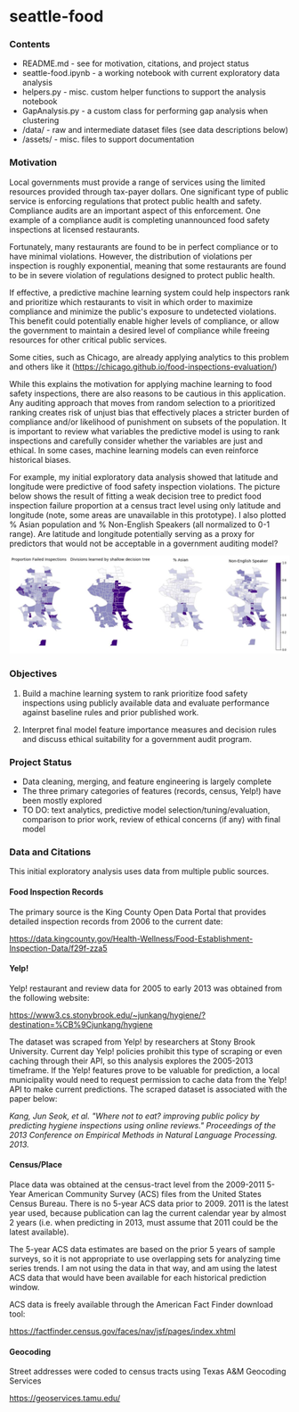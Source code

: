 # seattle-food

### Contents

- README.md - see for motivation, citations, and project status
- seattle-food.ipynb - a working notebook with current exploratory data analysis
- helpers.py - misc. custom helper functions to support the analysis notebook
- GapAnalysis.py - a custom class for performing gap analysis when clustering
- /data/ - raw and intermediate dataset files (see data descriptions below)
- /assets/ - misc. files to support documentation

### Motivation

Local governments must provide a range of services using the limited resources
provided through tax-payer dollars. One significant type of public service is
enforcing regulations that protect public health and safety. Compliance audits
are an important aspect of this enforcement. One example of a compliance audit
is completing unannounced food safety inspections at licensed restaurants.

Fortunately, many restaurants are found to be in perfect compliance or to have
minimal violations. However, the distribution of violations per inspection is
roughly exponential, meaning that some restaurants are found to be in severe
violation of regulations designed to protect public health.

If effective, a predictive machine learning system could help inspectors rank
and prioritize which restaurants to visit in which order to maximize compliance
and minimize the public's exposure to undetected violations. This benefit could
potentially enable higher levels of compliance, or allow the government to
maintain a desired level of compliance while freeing resources for other critical
public services.

Some cities, such as Chicago, are already applying analytics to this problem
and others like it (https://chicago.github.io/food-inspections-evaluation/)

While this explains the motivation for applying machine learning to food safety
inspections, there are also reasons to be cautious in this application. Any
auditing approach that moves from random selection to a prioritized ranking
creates risk of unjust bias that effectively places a stricter burden of
compliance and/or likelihood of punishment on subsets of the population. It is
important to review what variables the predictive model is using to rank
inspections and carefully consider whether the variables are just and ethical.
In some cases, machine learning models can even reinforce historical biases.

For example, my initial exploratory data analysis showed that latitude and
longitude were predictive of food safety inspection violations. The picture below
shows the result of fitting a weak decision tree to predict food inspection
failure proportion at a census tract level using only latitude and longitude
(note, some areas are unavailable in this prototype). I also
plotted % Asian population and % Non-English Speakers (all normalized to 0-1
range). Are latitude and longitude potentially serving as a proxy for predictors
that would not be acceptable in a government auditing model?

![Alt text](/assets/choropleth-bias.jpg?raw=true "Choropleth Bias")

### Objectives

1. Build a machine learning system to rank prioritize food safety inspections
using publicly available data and evaluate performance against baseline rules
and prior published work.

2. Interpret final model feature importance measures and decision rules
and discuss ethical suitability for a government audit program.

### Project Status

- Data cleaning, merging, and feature engineering is largely complete
- The three primary categories of features (records, census, Yelp!) have been
mostly explored
- TO DO: text analytics, predictive model selection/tuning/evaluation, comparison
to prior work, review of ethical concerns (if any) with final model

### Data and Citations

This initial exploratory analysis uses data from multiple public sources.

#### Food Inspection Records

The primary source is the King County Open Data Portal that provides detailed
inspection records from 2006 to the current date:

https://data.kingcounty.gov/Health-Wellness/Food-Establishment-Inspection-Data/f29f-zza5

#### Yelp!

Yelp! restaurant and review data for 2005 to early 2013 was obtained from the
following website:

https://www3.cs.stonybrook.edu/~junkang/hygiene/?destination=%CB%9Cjunkang/hygiene

The dataset was scraped from Yelp! by researchers at Stony Brook University.
Current day Yelp! policies prohibit this type of scraping or even caching through
their API, so this analysis explores the 2005-2013 timeframe. If the Yelp!
features prove to be valuable for prediction, a local municipality would need to
request permission to cache data from the Yelp! API to make current predictions.
The scraped dataset is associated with the paper below:

*Kang, Jun Seok, et al. "Where not to eat? improving public policy by predicting hygiene inspections using online reviews." Proceedings of the 2013 Conference on Empirical Methods in Natural Language Processing. 2013.*

#### Census/Place

Place data was obtained at the census-tract level from the 2009-2011 5-Year
American Community Survey (ACS) files from the United States Census Bureau.
There is no 5-year ACS data prior to 2009. 2011 is the latest year used, because
publication can lag the current calendar year by almost 2 years (i.e. when
predicting in 2013, must assume that 2011 could be the latest available).

The 5-year ACS data estimates are based on the prior 5 years of sample surveys,
so it is not appropriate to use overlapping sets for analyzing time series
trends. I am not using the data in that way, and am using the latest ACS data
that would have been available for each historical prediction window.

ACS data is freely available through the American Fact Finder download tool:

https://factfinder.census.gov/faces/nav/jsf/pages/index.xhtml

#### Geocoding

Street addresses were coded to census tracts using Texas A&M Geocoding Services

https://geoservices.tamu.edu/
